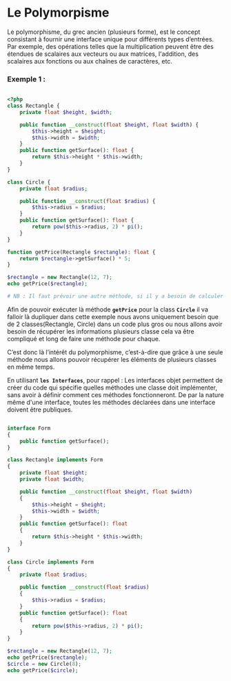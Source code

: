 # Le Polymorpisme

Le polymorphisme, du grec ancien (plusieurs forme), est le concept
consistant à fournir une interface unique pour différents types
d’entrées. Par exemple, des opérations telles que la multiplication
peuvent être des étendues de scalaires aux vecteurs ou aux matrices,
l'addition, des scalaires aux fonctions ou aux chaînes de caractères,
etc.


### Exemple 1 : 

```php

<?php
class Rectangle {
    private float $height, $width;

    public function __construct(float $height, float $width) {
        $this->height = $height;
        $this->width = $width;
    }
    public function getSurface(): float {
        return $this->height * $this->width;
    }
}

class Circle {
    private float $radius;

    public function __construct(float $radius) {
        $this->radius = $radius;
    }
    public function getSurface(): float {
        return pow($this->radius, 2) * pi();
    }
}

function getPrice(Rectangle $rectangle): float {
    return $rectangle->getSurface() * 5;
}

$rectangle = new Rectangle(12, 7);
echo getPrice($rectangle);

# NB : Il faut prévoir une autre méthode, si il y a besoin de calculer le prix d’un Cercle.
```

Afin de pouvoir exécuter là méthode **`getPrice`** pour la class **`Circle`** il va falloir là dupliquer dans cette exemple nous avons uniquement besoin que de 2 classes(Rectangle, Circle) dans un code plus gros ou nous allons avoir besoin de récupérer les informations plusieurs classe cela va être compliqué et long de faire une méthode pour chaque.

C’est donc là l’intérêt du polymorphisme, c’est-à-dire que grâce à une seule méthode nous allons pouvoir récupérer les éléments de plusieurs classes en même temps.

En utilisant **`les Interfaces`**, pour rappel : Les interfaces objet permettent de créer du code qui spécifie quelles méthodes une classe doit implémenter, sans avoir à définir comment ces méthodes fonctionneront. De par la nature même d'une interface, toutes les méthodes déclarées dans une interface doivent être publiques. 

```php

interface Form
{
    public function getSurface();
}

class Rectangle implements Form
{
    private float $height;
    private float $width;

    public function __construct(float $height, float $width)
    {
        $this->height = $height;
        $this->width = $width;
    }
    public function getSurface(): float
    {
        return $this->height * $this->width;
    }
}

class Circle implements Form
{
    private float $radius;

    public function __construct(float $radius)
    {
        $this->radius = $radius;
    }
    public function getSurface(): float
    {
        return pow($this->radius, 2) * pi();
    }
}

$rectangle = new Rectangle(12, 7);
echo getPrice($rectangle);
$circle = new Circle(8);
echo getPrice($circle);


```

